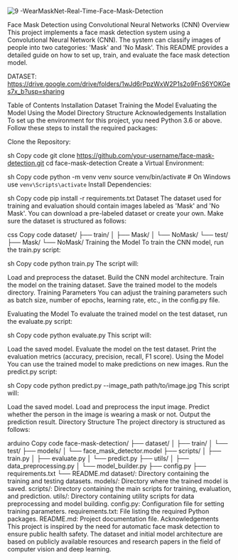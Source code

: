 ![9 -WearMaskNet-Real-Time-Face-Mask-Detection](https://github.com/VIS172/Face_Mask_Detection/assets/109724129/3ac76512-1ac0-4b49-a9bb-f014fa3bf01f)


Face Mask Detection using Convolutional Neural Networks (CNN)
Overview
This project implements a face mask detection system using a Convolutional Neural Network (CNN). The system can classify images of people into two categories: 'Mask' and 'No Mask'. This README provides a detailed guide on how to set up, train, and evaluate the face mask detection model.

DATASET: https://drive.google.com/drive/folders/1wJd6rPpzWxW2P1s2o9FnS6YOKGes7x_b?usp=sharing



Table of Contents
Installation
Dataset
Training the Model
Evaluating the Model
Using the Model
Directory Structure
Acknowledgements
Installation
To set up the environment for this project, you need Python 3.6 or above. Follow these steps to install the required packages:

Clone the Repository:

sh
Copy code
git clone https://github.com/your-username/face-mask-detection.git
cd face-mask-detection
Create a Virtual Environment:

sh
Copy code
python -m venv venv
source venv/bin/activate  # On Windows use `venv\Scripts\activate`
Install Dependencies:

sh
Copy code
pip install -r requirements.txt
Dataset
The dataset used for training and evaluation should contain images labeled as 'Mask' and 'No Mask'. You can download a pre-labeled dataset or create your own. Make sure the dataset is structured as follows:

css
Copy code
dataset/
    ├── train/
    │   ├── Mask/
    │   └── NoMask/
    └── test/
        ├── Mask/
        └── NoMask/
Training the Model
To train the CNN model, run the train.py script:

sh
Copy code
python train.py
The script will:

Load and preprocess the dataset.
Build the CNN model architecture.
Train the model on the training dataset.
Save the trained model to the models directory.
Training Parameters
You can adjust the training parameters such as batch size, number of epochs, learning rate, etc., in the config.py file.

Evaluating the Model
To evaluate the trained model on the test dataset, run the evaluate.py script:

sh
Copy code
python evaluate.py
This script will:

Load the saved model.
Evaluate the model on the test dataset.
Print the evaluation metrics (accuracy, precision, recall, F1 score).
Using the Model
You can use the trained model to make predictions on new images. Run the predict.py script:

sh
Copy code
python predict.py --image_path path/to/image.jpg
This script will:

Load the saved model.
Load and preprocess the input image.
Predict whether the person in the image is wearing a mask or not.
Output the prediction result.
Directory Structure
The project directory is structured as follows:

arduino
Copy code
face-mask-detection/
    ├── dataset/
    │   ├── train/
    │   └── test/
    ├── models/
    │   └── face_mask_detector.model
    ├── scripts/
    │   ├── train.py
    │   ├── evaluate.py
    │   └── predict.py
    ├── utils/
    │   ├── data_preprocessing.py
    │   └── model_builder.py
    ├── config.py
    ├── requirements.txt
    └── README.md
dataset/: Directory containing the training and testing datasets.
models/: Directory where the trained model is saved.
scripts/: Directory containing the main scripts for training, evaluation, and prediction.
utils/: Directory containing utility scripts for data preprocessing and model building.
config.py: Configuration file for setting training parameters.
requirements.txt: File listing the required Python packages.
README.md: Project documentation file.
Acknowledgements
This project is inspired by the need for automatic face mask detection to ensure public health safety. The dataset and initial model architecture are based on publicly available resources and research papers in the field of computer vision and deep learning.
